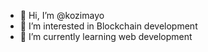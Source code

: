 - 👋 Hi, I’m @kozimayo
- 👀 I’m interested in Blockchain development
- 🌱 I’m currently learning web development

<!---
kozimayo/kozimayo is a ✨ special ✨ repository because its `README.md` (this file) appears on your GitHub profile.
You can click the Preview link to take a look at your changes.
--->
